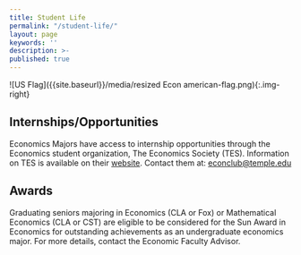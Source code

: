```yaml
---
title: Student Life
permalink: "/student-life/"
layout: page
keywords: ''
description: >- 
published: true
---
```

![US Flag]({{site.baseurl}}/media/resized Econ american-flag.png){:.img-right}
## Internships/Opportunities
Economics Majors have access to internship opportunities through the Economics student organization, The Economics Society (TES). Information on TES is available on their [website](https://econclub.wordpress.com). Contact them at: [econclub@temple.edu](mailto:econclub@temple.edu)

## Awards
Graduating seniors majoring in Economics (CLA or Fox) or Mathematical Economics (CLA or CST) are eligible to be considered for the Sun Award in Economics for outstanding achievements as an undergraduate economics major. For more details, contact the Economic Faculty Advisor.
